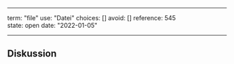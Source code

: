 
---
term:      "file"
use:       "Datei"
choices:   []
avoid:     []
reference: 545        
state:     open
date:      "2022-01-05"

---

## Diskussion

